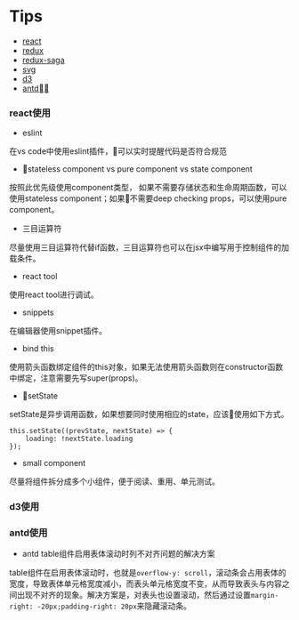 # Tips
- <a href="#react">react</a>
- <a href="#1">redux</a>
- <a href="#1">redux-saga</a>
- <a href="#1">svg</a>
- <a href="#1">d3</a>
- <a href="#antd">antd</a>

### <a name="react">react使用</a>
- eslint

在vs code中使用eslint插件，可以实时提醒代码是否符合规范
- stateless component vs pure component vs state component

按照此优先级使用component类型， 如果不需要存储状态和生命周期函数，可以使用stateless component；如果不需要deep checking props，可以使用pure component。
- 三目运算符

尽量使用三目运算符代替if函数，三目运算符也可以在jsx中编写用于控制组件的加载条件。
- react tool

使用react tool进行调试。
- snippets

在编辑器使用snippet插件。
- bind this

使用箭头函数绑定组件的this对象，如果无法使用箭头函数则在constructor函数中绑定，注意需要先写super(props)。
- setState
  
setState是异步调用函数，如果想要同时使用相应的state，应该使用如下方式。
```
this.setState((prevState, nextState) => {
    loading: !nextState.loading
});
```
- small component
  
尽量将组件拆分成多个小组件，便于阅读、重用、单元测试。
### <a name="d3">d3使用</a>

### <a name="antd">antd使用</a>
- antd table组件启用表体滚动时列不对齐问题的解决方案

table组件在启用表体滚动时，也就是```overflow-y: scroll```，滚动条会占用表体的宽度，导致表体单元格宽度减小，而表头单元格宽度不变，从而导致表头与内容之间出现不对齐的现象。解决方案是，对表头也设置滚动，然后通过设置```margin-right: -20px;padding-right: 20px```来隐藏滚动条。
